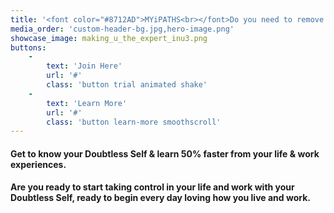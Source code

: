 ```yaml
---
title: '<font color="#8712AD">MYiPATHS<br></font>Do you need to remove self doubt from your relationships and professional roles?'''
media_order: 'custom-header-bg.jpg,hero-image.png'
showcase_image: making_u_the_expert_inu3.png
buttons:
    -
        text: 'Join Here'
        url: '#'
        class: 'button trial animated shake'
    -
        text: 'Learn More'
        url: '#'
        class: 'button learn-more smoothscroll'
---
```


#### Get to know your Doubtless Self & learn 50% faster from your life & work experiences.<br>
#### Are you ready to start taking control in your life and work with your Doubtless Self, ready to begin every day loving how you live and work.